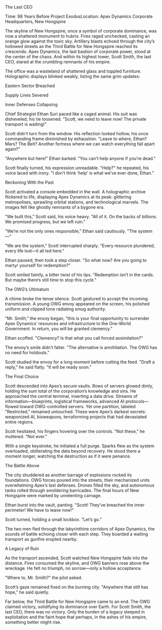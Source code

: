 The Last CEO

Time: 98 Years Before Project ExodusLocation: Apex Dynamics Corporate Headquarters, New Hongspire

The skyline of New Hongspire, once a symbol of corporate dominance, was now a shattered monument to hubris. Fires raged unchecked, casting an orange glow against the toxic sky. Artillery blasts echoed through the city’s hollowed streets as the Third Battle for New Hongspire reached its crescendo. Apex Dynamics, the last bastion of corporate power, stood at the center of the chaos. And within its highest tower, Scott Smith, the last CEO, stared at the crumbling remnants of his empire.

The office was a wasteland of shattered glass and toppled furniture. Holographic displays blinked weakly, listing the same grim updates:

Eastern Sector Breached

Supply Lines Severed

Inner Defenses Collapsing

Chief Strategist Ethan Suri paced like a caged animal. His suit was disheveled, his tie loosened. "Scott, we need to leave now! The private transport is waiting!"

Scott didn’t turn from the window. His reflection looked hollow, his once commanding frame diminished by exhaustion. "Leave to where, Ethan? Mars? The Belt? Another fortress where we can watch everything fall apart again?"

"Anywhere but here!" Ethan barked. "You can’t help anyone if you’re dead."

Scott finally turned, his expression unreadable. "Help?" he repeated, his voice laced with irony. "I don’t think ‘help’ is what we’ve ever done, Ethan."

Reckoning With the Past

Scott activated a console embedded in the wall. A holographic archive flickered to life, displaying Apex Dynamics at its peak: glittering metropolises, sprawling orbital stations, and technological marvels. The images felt like ghostly remnants of a bygone era.

"We built this," Scott said, his voice heavy. "All of it. On the backs of billions. We promised progress, but we left ruin."

"We’re not the only ones responsible," Ethan said cautiously. "The system—"

"We are the system," Scott interrupted sharply. "Every resource plundered, every life lost—it all led here."

Ethan paused, then took a step closer. "So what now? Are you going to martyr yourself for redemption?"

Scott smiled faintly, a bitter twist of his lips. "Redemption isn’t in the cards. But maybe there’s still time to stop this cycle."

The OWG’s Ultimatum

A chime broke the tense silence. Scott gestured to accept the incoming transmission. A young OWG envoy appeared on the screen, his polished uniform and clipped tone radiating smug authority.

"Mr. Smith," the envoy began, "this is your final opportunity to surrender Apex Dynamics’ resources and infrastructure to the One-World Government. In return, you will be granted clemency."

Ethan scoffed. "Clemency? Is that what you call forced assimilation?"

The envoy’s smile didn’t falter. "The alternative is annihilation. The OWG has no need for holdouts."

Scott studied the envoy for a long moment before cutting the feed. "Draft a reply," he said flatly. "It will be ready soon."

The Final Choice

Scott descended into Apex’s secure vaults. Rows of servers glowed dimly, holding the sum total of the corporation’s knowledge and sins. He approached the central terminal, inserting a data drive. Streams of information—blueprints, logistical frameworks, advanced AI protocols—flowed toward OWG-controlled servers. Yet one partition, labeled "Restricted," remained untouched. These were Apex’s darkest secrets: weaponized AI, bioweapons, terraforming projects that had devastated entire regions.

Scott hesitated, his fingers hovering over the controls. "Not these," he muttered. "Not ever."

With a single keystroke, he initiated a full purge. Sparks flew as the system overloaded, obliterating the data beyond recovery. He stood there a moment longer, watching the destruction as if it were penance.

The Battle Above

The city shuddered as another barrage of explosions rocked its foundations. OWG forces poured into the streets, their mechanized units overwhelming Apex’s last defenses. Drones filled the sky, and autonomous tanks rolled through smoldering barricades. The final hours of New Hongspire were marked by unrelenting carnage.

Ethan burst into the vault, panting. "Scott! They’ve breached the inner perimeter! We have to leave now!"

Scott turned, holding a small lockbox. "Let’s go."

The two men fled through the labyrinthine corridors of Apex Dynamics, the sounds of battle echoing closer with each step. They boarded a waiting transport as gunfire erupted nearby.

A Legacy of Ruin

As the transport ascended, Scott watched New Hongspire fade into the distance. Fires consumed the skyline, and OWG banners rose above the wreckage. He felt no triumph, no sorrow—only a hollow acceptance.

"Where to, Mr. Smith?" the pilot asked.

Scott’s gaze remained fixed on the burning city. "Anywhere that still has hope," he said quietly.

Far below, the Third Battle for New Hongspire came to an end. The OWG claimed victory, solidifying its dominance over Earth. For Scott Smith, the last CEO, there was no victory. Only the burden of a legacy steeped in exploitation and the faint hope that perhaps, in the ashes of his empire, something better might rise.
